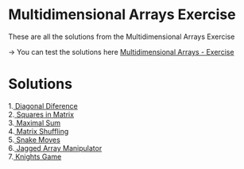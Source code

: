 # Multidimensional Arrays Exercise 
These are all the solutions from the  Multidimensional Arrays Exercise

-> You can test the solutions here [Multidimensional Arrays - Exercise](https://judge.softuni.org/Contests/1455/Multidimensional-Arrays-Exercise)

# Solutions
1.[ Diagonal Diference](https://github.com/HEMAndonov98/SoftUni-C-Advanced-may-2022-/tree/main/Exercise_Multidimensional_Arrays/1.Diagonal_Difference)\
2.[ Squares in Matrix](https://github.com/HEMAndonov98/SoftUni-C-Advanced-may-2022-/tree/main/Exercise_Multidimensional_Arrays/2.Squares_in_Matrix)\
3.[ Maximal Sum](https://github.com/HEMAndonov98/SoftUni-C-Advanced-may-2022-/tree/main/Exercise_Multidimensional_Arrays/3.Maximal_Sum)\
4.[ Matrix Shuffling](https://github.com/HEMAndonov98/SoftUni-C-Advanced-may-2022-/tree/main/Exercise_Multidimensional_Arrays/4.Matrix_Shuffling)\
5.[ Snake Moves](https://github.com/HEMAndonov98/SoftUni-C-Advanced-may-2022-/tree/main/Exercise_Multidimensional_Arrays/5.Snake_Moves)\
6.[ Jagged Array Manipulator](https://github.com/HEMAndonov98/SoftUni-C-Advanced-may-2022-/tree/main/Exercise_Multidimensional_Arrays/6.Jagged_Array_Manipulator)\
7.[ Knights Game](https://github.com/HEMAndonov98/SoftUni-C-Advanced-may-2022-/tree/main/Exercise_Multidimensional_Arrays/7.Knights_Game)
